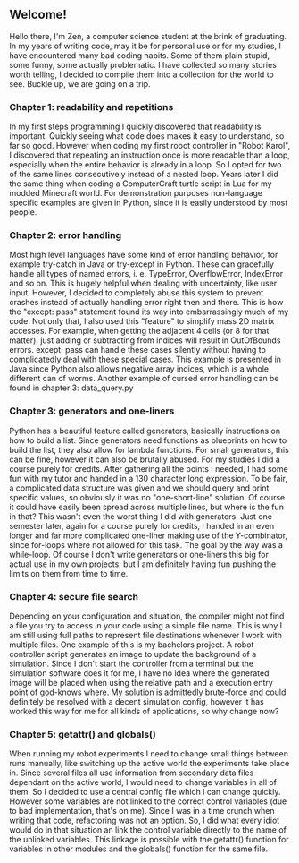 ## Welcome!
Hello there, I'm Zen, a computer science student at the brink of graduating. In my years of writing code, may it be for personal use or for my studies, I have encountered many bad coding habits. Some of them plain stupid, some funny, some actually problematic. I have collected so many stories worth telling, I decided to compile them into a collection for the world to see. Buckle up, we are going on a trip.

### Chapter 1: readability and repetitions
In my first steps programming I quickly discovered that readability is important. Quickly seeing what code does makes it easy to understand, so far so good. However when coding my first robot controller in "Robot Karol", I discovered that repeating an instruction once is more readable than a loop, especially when the entire behavior is already in a loop. So I opted for two of the same lines consecutively instead of a nested loop. Years later I did the same thing when coding a ComputerCraft turtle script in Lua for my modded Minecraft world. For demonstration purposes non-language specific examples are given in Python, since it is easily understood by most people.

### Chapter 2: error handling
Most high level languages have some kind of error handling behavior, for example try-catch in Java or try-except in Python. These can gracefully handle all types of named errors, i. e. TypeError, OverflowError, IndexError and so on. This is hugely helpful when dealing with uncertainty, like user input. However, I decided to completely abuse this system to prevent crashes instead of actually handling error right then and there. This is how the "except: pass" statement found its way into embarrassingly much of my code. Not only that, I also used this "feature" to simplify mass 2D matrix accesses. For example, when getting the adjacent 4 cells (or 8 for that matter), just adding or subtracting from indices will result in OutOfBounds errors. except: pass can handle these cases silently without having to complicatedly deal with these special cases. This example is presented in Java since Python also allows negative array indices, which is a whole different can of worms. Another example of cursed error handling can be found in chapter 3: data_query.py

### Chapter 3: generators and one-liners
Python has a beautiful feature called generators, basically instructions on how to build a list. Since generators need functions as blueprints on how to build the list, they also allow for lambda functions. For small generators, this can be fine, however it can also be brutally abused.
For my studies I did a course purely for credits. After gathering all the points I needed, I had some fun with my tutor and handed in a 130 character long expression. To be fair, a complicated data structure was given and we should query and print specific values, so obviously it was no "one-short-line" solution. Of course it could have easily been spread across multiple lines, but where is the fun in that?
This wasn't even the worst thing I did with generators. Just one semester later, again for a course purely for credits, I handed in an even longer and far more complicated one-liner making use of the Y-combinator, since for-loops where not allowed for this task. The goal by the way was a while-loop. Of course I don't write generators or one-liners this big for actual use in my own projects, but I am definitely having fun pushing the limits on them from time to time.

### Chapter 4: secure file search
Depending on your configuration and situation, the compiler might not find a file you try to access in your code using a simple file name. This is why I am still using full paths to represent file destinations whenever I work with multiple files. One example of this is my bachelors project. A robot controller script generates an image to update the background of a simulation. Since I don't start the controller from a terminal but the simulation software does it for me, I have no idea where the generated image will be placed when using the relative path and a execution entry point of god-knows where. My solution is admittedly brute-force and could definitely be resolved with a decent simulation config, however it has worked this way for me for all kinds of applications, so why change now?

### Chapter 5: getattr() and globals()
When running my robot experiments I need to change small things between runs manually, like switching up the active world the experiments take place in. Since several files all use information from secondary data files dependant on the active world, I would need to change variables in all of them. So I decided to use a central config file which I can change quickly. However some variables are not linked to the correct control variables (due to bad implementation, that's on me). Since I was in a time crunch when writing that code, refactoring was not an option. So, I did what every idiot would do in that situation an link the control variable directly to the name of the unlinked variables. This linkage is possible with the getattr() function for variables in other modules and the globals() function for the same file.